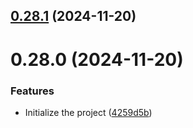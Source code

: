 

## [0.28.1](https://github.com/sirraminyavari/ajv-ts-schema/compare/0.28.0...0.28.1) (2024-11-20)

# 0.28.0 (2024-11-20)


### Features

* Initialize the project ([4259d5b](https://github.com/sirraminyavari/ajv-ts-schema/commit/4259d5b36b34a7f61647b0e1fbcb7a7845e20abf))
